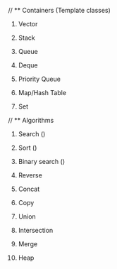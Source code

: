// ** Containers (Template classes)

1) Vector

2) Stack

3) Queue

4) Deque

5) Priority Queue

6) Map/Hash Table

7) Set


//  ** Algorithms

1) Search ()

2) Sort ()

3) Binary search ()

4) Reverse

5) Concat

6) Copy

7) Union

8) Intersection

9) Merge

10) Heap



